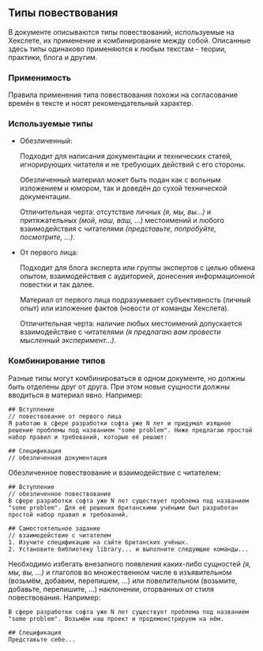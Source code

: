 ## Типы повествования

В документе описываются типы повествований, используемые на Хекслете, их применение и комбинирование между собой. Описанные здесь типы одинаково применяются к любым текстам - теории, практики, блога и другим.

### Применимость 

Правила применения типа повествования похожи на согласование времён в тексте и носят рекомендательный характер. 

### Используемые типы

* Обезличенный:
  
  Подходит для написания документации и технических статей, игнорирующих читателя и не требующих действий с его стороны.
  
  Обезличенный материал может быть подан как с вольным изложением и юмором, так и доведён до сухой технической документации.
  
  Отличительная черта: отсутствие личных *(я, мы, вы...)* и притяжательных *(мой, наш, ваш, ...)* местоимений и любого взаимодействия с читателями *(представьте, попробуйте, посмотрите, ...)*.

* От первого лица:
  
  Подходит для блога эксперта или группы экспертов с целью обмена опытом, взаимодействия с аудиторией, донесения информационной повестки и так далее.
  
  Материал от первого лица подразумевает субъективность (личный опыт) или изложение фактов (новости от команды Хекслета).
  
  Отличительная черта: наличие любых местоимений допускается взаимодействие с читателями *(я предлагаю вам провести мысленный эксперимент...)*. 


### Комбинирование типов

Разные типы могут комбинироваться в одном документе, но должны быть отделены друг от друга. При этом новые сущности должны вводиться в материал явно. Например:
```text
## Вступление
// повествование от первого лица
Я работаю в сфере разработки софта уже N лет и придумал изящное решение проблемы под названием "some problem". Ниже предлагаю простой набор правил и требований, которые её решают:

## Спецификация
// обезличенная документация
```

Обезличенное повествование и взаимодействие с читателем:
```text
## Вступление
// обезличенное повествование
В сфере разработки софта уже N лет существует проблема под названием "some problem". Для её решения британскими учёными был разработан простой набор правил и требований.

## Самостоятельное задание
// взаимодействие с читателем
1. Изучите спецификацию на сайте британских учёных. 
2. Установите библиотеку library... и выполните следующие команды... 
```

Необходимо избегать внезапного появления каких-либо сущностей _(я, мы, вы, ...)_ и глаголов во множественном числе в изъявительном (возьмём, добавим, перепишем, ...) или повелительном (возьмите, добавьте, перепишите, ...) наклонении, оторванных от стиля повествования. Например:
```text
В сфере разработки софта уже N лет существует проблема под названием "some problem". Возьмём наш проект и продемонстрируем на нём.

## Спецификация
Представьте себе...
```
